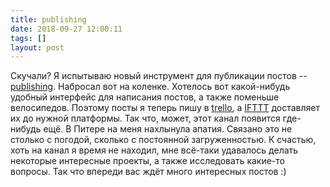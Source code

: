 ```yaml
---
title: publishing
date: 2018-09-27 12:00:11
tags: []
layout: post
---
```


Скучали? Я испытываю новый инструмент для публикации постов -- [publishing](https://github.com/orsinium/publishing). Набросал вот на коленке. Хотелось вот какой-нибудь удобный интерфейс для написания постов, а также поменьше велосипедов. Поэтому посты я теперь пишу в [trello](https://trello.com/), а [IFTTT](https://ifttt.com/) доставляет их до нужной платформы. Так что, может, этот канал появится где-нибудь ещё.
В Питере на меня нахлынула апатия. Связано это не столько с погодой, сколько с постоянной загруженностью. К счастью, хоть на канал я время не находил, мне всё-таки удавалось делать некоторые интересные проекты, а также исследовать какие-то вопросы. Так что впереди вас ждёт много интересных постов :)
